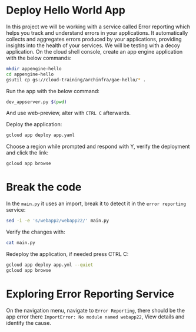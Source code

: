 # Deploy Hello World App
In this project we will be working with a service called Error reporting which helps you track and understand errors in your applications. It automatically collects and aggregates errors produced by your applications, providing insights into the health of your services. We will be testing with a decoy application.
On the cloud shell console, create an app engine application with the below commands:
```sh
mkdir appengine-hello
cd appengine-hello
gsutil cp gs://cloud-training/archinfra/gae-hello/* .
```

Run the app with the below command:
```sh
dev_appserver.py $(pwd)
```

And use web-preview, alter with `CTRL C` afterwards.

Deploy the application:

```sh
gcloud app deploy app.yaml
```

Choose a region while prompted and respond with Y, verify the deployment and click the link:

```sh
gcloud app browse
```

# Break the code
In the `main.py` it uses an import, break it to detect it in the `error reporting` service:

```sh
sed -i -e 's/webapp2/webapp22/' main.py
```

Verify the changes with:

```sh
cat main.py
```

Redeploy the application, if needed press CTRL C:

```sh
gcloud app deploy app.yml --quiet
gcloud app browse
```


# Exploring Error Reporting Service
On the navigation menu, navigate to `Error Reporting`, there should be the app error there `ImportError: No module named webapp22`, View details and identify the cause.





